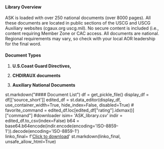 
 #### Library Overview
 ASK is loaded with over 250 national documents (over 8000 pages). All these documents are located in public sections of the USCG and USCG Auxiliary websites (cgaux.org uscg.mil). No secure content is included (i.e., content requiring Member Zone or CAC access. All documents are national. Regional requirements may vary, so check with your local AOR leadership for the final word. 

#### Document Types

1. **U.S.Coast Guard Directives,** 

3. **CHDIRAUX documents** 

4. **Auxiliary National Documents**

st.markdown("#### Document List")
    df = get_pickle_file()
    display_df = df[['source_short']]
    edited_df = st.data_editor(display_df, use_container_width=True, hide_index=False, disabled=True)
    # favorite_command = edited_df.loc[edited_df["rating"].idxmax()]["command"]
    #downloader
    isim= 'ASK_library.csv'
    indir = edited_df.to_csv(index=False)
    b64 = base64.b64encode(indir.encode(encoding='ISO-8859-1')).decode(encoding='ISO-8859-1')  
    linko_final= f'<a href="data:file/csv;base64,{b64}" download={isim}>Click to download</a>'
    st.markdown(linko_final, unsafe_allow_html=True)